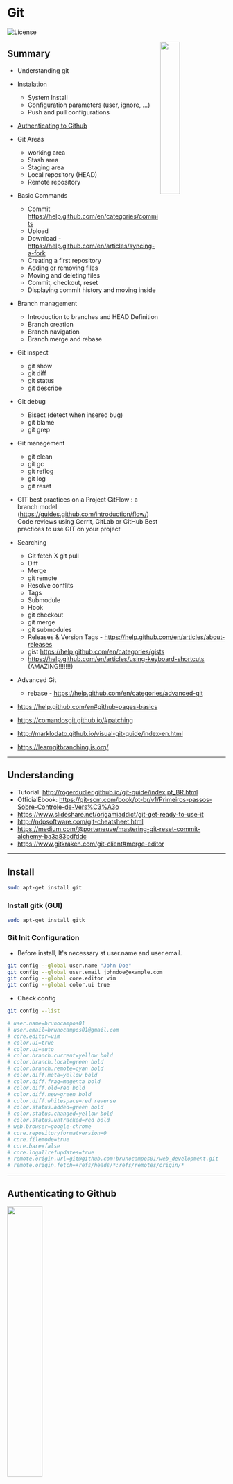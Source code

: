 # Git
![License](https://img.shields.io/badge/Control%20Version-GitHub-brightgreen.svg)

<img src="images/git_logo.png" align="right" height=auto width=30%/>


## Summary

- Understanding git

- [Instalation](#instalation)
  - System Install
  - Configuration parameters (user, ignore, …)
  - Push and pull configurations

- [Authenticating to Github](#authenticationg-to-github)

- Git Areas
  - working area
  - Stash area
  - Staging area
  - Local repository (HEAD)
  - Remote repository

- Basic Commands
  - Commit https://help.github.com/en/categories/commits
  - Upload
  - Download - https://help.github.com/en/articles/syncing-a-fork
  - Creating a first repository
  - Adding or removing files
  - Moving and deleting files
  - Commit, checkout, reset
  - Displaying commit history and moving inside

- Branch management
  - Introduction to branches and HEAD Definition
  - Branch creation
  - Branch navigation
  - Branch merge and rebase

- Git inspect
  - git show
  - git diff
  - git status
  - git describe

- Git debug
  - Bisect (detect when insered bug)
  - git blame
  - git grep

- Git management
  - git clean
  - git gc
  - git reflog
  - git log
  - git reset

- GIT best practices on a Project
    GitFlow : a branch model (https://guides.github.com/introduction/flow/)
    Code reviews using Gerrit, GitLab or GitHub
    Best practices to use GIT on your project

- Searching
  - Git fetch X git pull
  - Diff
  - Merge
  - git remote
  - Resolve conflits
  - Tags
  - Submodule
  - Hook
  - git checkout
  - git merge
  - git submodules
  - Releases & Version Tags - https://help.github.com/en/articles/about-releases
  - gist https://help.github.com/en/categories/gists
  - https://help.github.com/en/articles/using-keyboard-shortcuts (AMAZING!!!!!!!)
 - Advanced Git
   - rebase - https://help.github.com/en/categories/advanced-git

- https://help.github.com/en#github-pages-basics
- https://comandosgit.github.io/#patching
- http://marklodato.github.io/visual-git-guide/index-en.html
- https://learngitbranching.js.org/

---

## Understanding

- Tutorial: http://rogerdudler.github.io/git-guide/index.pt_BR.html
- OfficialEbook: https://git-scm.com/book/pt-br/v1/Primeiros-passos-Sobre-Controle-de-Vers%C3%A3o
- https://www.slideshare.net/origamiaddict/git-get-ready-to-use-it
- http://ndpsoftware.com/git-cheatsheet.html
- https://medium.com/@porteneuve/mastering-git-reset-commit-alchemy-ba3a83bdfddc
- https://www.gitkraken.com/git-client#merge-editor

 ---

## Install
 ```bash
 sudo apt-get install git
 ```

 ### Install gitk (GUI)
 ```bash
 sudo apt-get install gitk
 ```

### Git Init Configuration
- Before install, It's necessary st user.name and user.email.

```bash
git config --global user.name "John Doe"
git config --global user.email johndoe@example.com
git config --global core.editor vim
git config --global color.ui true
```

- Check config
```bash
git config --list

# user.name=brunocampos01
# user.email=brunocampos01@gmail.com
# core.editor=vim
# color.ui=true
# color.ui=auto
# color.branch.current=yellow bold
# color.branch.local=green bold
# color.branch.remote=cyan bold
# color.diff.meta=yellow bold
# color.diff.frag=magenta bold
# color.diff.old=red bold
# color.diff.new=green bold
# color.diff.whitespace=red reverse
# color.status.added=green bold
# color.status.changed=yellow bold
# color.status.untracked=red bold
# web.browser=google-chrome
# core.repositoryformatversion=0
# core.filemode=true
# core.bare=false
# core.logallrefupdates=true
# remote.origin.url=git@github.com:brunocampos01/web_development.git
# remote.origin.fetch=+refs/heads/*:refs/remotes/origin/*
```

---

## Authenticating to Github

<img src="images/ssh-git.png" align="middle" height=auto width=40%/>

### Install ssh
```bash
sudo apt install openssh-server
sudo apt install openssh-client
```

### Check status
```bash
sudo systemctl status ssh
```

<img src="images/ssh.png" />


### Generate SSH public and private Key
```bash
ssh-keygen -t rsa
```

OBS: This will generate the keys using the _RSA Algorith_.
OBS: By default the public key is saved in the file `~/.ssh/id_rsa.pub`, while `~/.ssh/id_rsa` is the private key.

### Generating a new SSH key:
https://help.github.com/articles/generating-a-new-ssh-key-and-adding-it-to-the-ssh-agent/#generating-a-new-ssh-key

### Adding a new SSH key to your GitHub account:
https://help.github.com/articles/adding-a-new-ssh-key-to-your-github-account/

### Testing your SSH connection
```bash
ssh -T git@github.com
```

**References**
- https://help.github.com/en/categories/authenticating-to-github

---

## Set Local Repository

 <img src="images/local-repo.png" align="middle" height=auto width=70%/>



If project start in personal computer is possible configurate with a remote (github).

```bash
git init
git remote add <name_remote> <url_ssh>
```

NOTE: if use url git@github, the config ssh to this repo is ACTIVATE.

- Check config of local repository
```bash
git remote -v

# origin	git@github.com:brunocampos01/web_development.git (fetch)
# origin	git@github.com:brunocampos01/web_development.git (push)
```
---

# Git Areas

### Local

<img src="images/areas-local.png" align="middle" height=auto width=70%/>


### Local + Remote

<img src="images/pull_fetch.png" align="middle" height=auto width=70%/>

- Stash area
- working area
- Staging area
- Local repository (HEAD)
- Remote repository

## Stash (esconderijo)

Use `git stash` quando quiser gravar o estado atual do diretório de trabalho e do índice, mas quiser voltar para um diretório de trabalho limpo. O comando salva suas modificações locais e reverte o diretório de trabalho para corresponder ao HEAD commit.

<img src="images/stash.png" height=auto width=70%/>

##### Put in stash

```bash
git stash save "Message"
```

##### Show modify in stash

```bash
git stash list
```

##### Show stash changes

```bash
git stash show -p stash@{0}
```

##### Restore to workspace

```bash
git stash apply
```

##### Delete custom stash item

```bash
git stash drop stash@{0}
```

##### Delete complete stash

```bash
git stash clear
```

#### Advantage stash area

When `git pull` give conflit. In this case, it's possible stash local changes to permit `git pull`, example:

```bash
$ git pull
 ...
file foobar not up to date, cannot merge.
$ git stash save
$ git pull
$ git stash pop
```

## Staging (index)

<img src="images/git_workflow.png" align="middle" height=auto width=90%/>

<img src="images/untrakeded.png" align="middle" height=auto width=90% />

To add our files to the staging area:
```bash
git add blah.txt
git status
```

<img src="images/tracked.png" align="middle" height=auto width=90% />


Git commits files from the "staged files" list, also called "indexed files".

The git add command will not add dropped files by default.

It's possible use `git stage`

- To add everything files in stage area:
`git add --all`

- Trakear em **everything** os arquivos e diretórios correntes:
`git add . `

- Add spefic file
`git add index.html`

- Trakear somente as alterações:
`git add -u`

- Add each change in a file:
```bash
git add -p <file-name>
git add --patch <file-name>
```

## Basic Comands

## Setup

See where Git is located
```bash
which git
```

Get the version of Git
```bash
git --version
```

Help
```bash
git help
```

Check Configuration
```bash
git config --list
```

Ex:
<img src="images/git_config.png" align="middle" height=auto width=90%/>

---

### Integration github and PC

 <img src="images/git+github.png" align="middle" height=auto width=70%/>


1. Open directory local (in PC) with thes files to upload to github:

```bash
user@name_pc ~/projetos/projetos_JAVA/
```

2. Inicialize o git:

```bash
git init
```

#### 3. Track files

Há vários tipos de trackear os dados para o git.

##### Arquivo em especifico

```bash
git add index.html
```

##### Trakear em **everything** os arquivos e diretórios

```bash
git add .
```

##### Trakear somente as alterações

```bash
git add -u
```

##### Add e commit em uma única etapa

```bash
git commit -am "Message"
```

#### 4. Check Status

```bash
git status
```

#### 5. Enviar para o git
```bash
git commit -m "commit inicial"
```

---

## Upload github
1. É necessário saber o servidor remoto (repositório do github), Ex: <br/>
`https://github.com/brunocampos01/NOME_DIRETORIO`

2. Agora é necessário informar que esse servidor remoto é a origin: <br/>
`git remote add origin https://github.com/brunocampos01/NOME_DIRETORIO`

**Origin ?**
- origin é um _alias_ para o servidor remoto.
- Ele aponta para o servidor remoto.

3. faça o envio

```bash
git push origin branchname
```


**Caso de erro de FETCH_HEAD, use:** <br/>
`git pull origin master --allow-unrelated-histories`

---

### Download github
1. Abra o diretório no PC onde se deseja atualizar:<br/>
`git pull`
ou <br/>
`git pull -force`

---

## Clean and Remove

### Remove in PC
Diretório local: <br/>
`git rm -r NOME_DIRETORIO`

### Remove in cache
- Para não enviar ao github
- Quando já foi trackeado os arquivos mas ainda não foi feito o commit.<br/>
`git rm --cached <arquivo>`<br/>

<img src="images/cached.png" />

### Did you digress from what you did?

1. First view modified<br/>
`git status`

2. Do checkout in file<br/>
`git checkout -- <file_name_modifield>`

<img src="images/cao-arrependido.png" align="middle" height=auto/>


### Remove in github
Remove somente o diretório do GITHUB e mantem o diretorio no PC.
1. Primeiro abra o terminal do PC no diretório. <br/>
```
git rm -r --cached FolderName
git commit -m "Removed folder from repository"
git push origin master
```

Remove files from Git:<br/>
`git rm index.html`<br/>

<img src="images/remove_folder.png" align="middle" height=auto width=90%/>

### Remove changes commited
`git reset HEAD~1`


### Reedit menssage commit
`git commit --amend`
- edit last message commit
---

## Commit

Um commit é um documento que descreve uma alteração, um ponto na linha do tempo do projeto.

 <img src="images/commit.jpg" align="middle" height=auto width=70%/>


#### Understanding a deeper commit
É arquivo encriptado em SHA-1 que armazena metadados de:
- tree (é o hash da árvore de commits)
- parents (de qual último node da tree esta vindo)
- Autor
- Committer
- commit date
- Menssagem de commit

<img src="images/tree.png" align="middle" height=auto width=80%/>


```sh
sha1(
    commit message  => "second commit"
    committer        => campos <campos@gmail.com>
    commit date     => Sat Nov 8 11:13:49 2014 +0100
    author          => bruno campos <brunocampos01@gmail.com>
    author date     => Sat Nov 8 11:13:49 2018 +0100
    tree            => 9c435a86e664be00db0d973e981425e4a3ef3f8d
    parents         => [0d973e9c4353ef3f8ddb98a86e664be001425e4a]
)
```




1. Commit each change in a file
 `git add -p pom.xml `


## Working with paths in pull request
Open rebase,:<br/>
`git rebase -i master`

IMG

### Cocatenate equals paths
IMG rebase
IMG rebase with fixup

### Edit only message commits
IMG rebase
IMG rebase with reword

## Branch

<img src="images/branches.svg" align="middle" height=auto width=90%/>

Show branches (local):<br/>
`git branch`

Show all branches (remote + local):<br/>
`git branch --all`

Create branch:<br/>
`git branch branchname`

Change to branch:<br/>
`git checkout branchname`

Create and change to new branch:<br/>
`git checkout -b branchname`

Delete merged branch (only possible if not HEAD):<br/>
`git branch --delete branchname`

Delete not merged branch: <br/>
`git branch -D branch_to_delete`

##### Delete branch remote

```bash
git push --delete origin NAME_BRANCH
```

##### Delete branch local

```bash
git branch --delete NAME_BRANCH
```

##### Download specific branch
```bash
git clone --single-branch --branch <branchname> host:/dir.git
```

---
## Git remote configuration

### View configuration git remote (server)
`git remote -v`

<img src="images/git_remote.png" align="middle" height=auto width=90%/>

### Create a new connection to a remote repository
`git remote add <name> <url>`<br/>
OBS: by default name connection is _origin_ .

<img src="images/nova-conexao.png" align="middle" height=auto/>


### Remove a connection to a remote repository
`git remote remove <name>`



---

## Release and Tags


### Semantic Versioning

```
MAJOR.MINOR.PATCH

X.Y.Z

1.9.6
```

1. **MAJOR** version, é quando são alterações que fazem o código antigo ficar incompatível
2. **MINOR** version, nova feature
3. **PATCH** version, quando corrigir falhas mantendo compatibilidade.

O bizu é começar um projeto com 0.1.0, ncrementar a uma versão ‘menor’ em cada lançamento subsequente.


---
---
## Global Settings

- Related Setup: https://gist.github.com/hofmannsven/6814278
- Related Pro Tips: https://ochronus.com/git-tips-from-the-trenches/
- Interactive Beginners Tutorial: http://try.github.io/
- Git Cheatsheet by GitHub: https://services.github.com/on-demand/downloads/github-git-cheat-sheet/





Remove file but do not track anymore:
`git rm --cached index.html`

Move or rename files:
`git mv index.html dir/index_new.html`

Undo modifications (restore files from latest commited version):
`git checkout -- index.html`

Restore file from a custom commit (in current branch):
`git checkout 6eb715d -- index.html`


## Reset

Go back to commit:
`git revert 073791e7dd71b90daa853b2c5acc2c925f02dbc6`

Soft reset (move HEAD only; neither staging nor working dir is changed):
`git reset --soft 073791e7dd71b90daa853b2c5acc2c925f02dbc6`

Undo latest commit: `git reset --soft HEAD~ `

Mixed reset (move HEAD and change staging to match repo; does not affect working dir):
`git reset --mixed 073791e7dd71b90daa853b2c5acc2c925f02dbc6`

Hard reset (move HEAD and change staging dir and working dir to match repo):
`git reset --hard 073791e7dd71b90daa853b2c5acc2c925f02dbc6`

## Update & Delete

Test-Delete untracked files:
`git clean -n`

Delete untracked files (not staging):
`git clean -f`

Unstage (undo adds):
`git reset HEAD index.html`

Update most recent commit (also update the commit message):
`git commit --amend -m "New Message"`





## Merge

True merge (fast forward):
`git merge branchname`

Merge to master (only if fast forward):
`git merge --ff-only branchname`

Merge to master (force a new commit):
`git merge --no-ff branchname`

Stop merge (in case of conflicts):
`git merge --abort`

Stop merge (in case of conflicts):
`git reset --merge` // prior to v1.7.4

Merge only one specific commit:
`git cherry-pick 073791e7`

Rebase:
`git checkout branchname` » `git rebase master`
or:
`git merge master branchname`
(The rebase moves all of the commits in `master` onto the tip of `branchname`.)

Cancel rebase:
`git rebase --abort`

Squash multiple commits into one:
`git rebase -i HEAD~3` ([source](https://www.devroom.io/2011/07/05/git-squash-your-latests-commits-into-one/))

---

## Files Git

### .gitconfig
...

### .gitattributes
...

### .gitignore

- About: https://help.github.com/articles/ignoring-files
- Useful templates: https://github.com/github/gitignore


### .gitkeep
- Track empty dir
```bash
touch .gitkeep
```

**NOTE**: It's better create a file README.md each repository to keep (temporary) empty.

---

## Log

Show commits:
`git log`

Show oneline-summary of commits:
`git log --oneline`

Show oneline-summary of commits with full SHA-1:
`git log --format=oneline`

Show oneline-summary of the last three commits:
`git log --oneline -3`

Show only custom commits:
`git log --author="Sven"`
`git log --grep="Message"`
`git log --until=2013-01-01`
`git log --since=2013-01-01`

Show only custom data of commit:
`git log --format=short`
`git log --format=full`
`git log --format=fuller`
`git log --format=email`
`git log --format=raw`

Show changes:
`git log -p`

Show every commit since special commit for custom file only:
`git log 6eb715d.. index.html`

Show changes of every commit since special commit for custom file only:
`git log -p 6eb715d.. index.html`

Show stats and summary of commits:
`git log --stat --summary`

Show history of commits as graph:
`git log --graph`

Show history of commits as graph-summary:
`git log --oneline --graph --all --decorate`


Compare
-----------

Compare modified files:
`git diff`

Compare modified files and highlight changes only:
`git diff --color-words index.html`

Compare modified files within the staging area:
`git diff --staged`

Compare branches:
`git diff master..branchname`

Compare branches like above:
`git diff --color-words master..branchname^`

Compare commits:
`git diff 6eb715d`
`git diff 6eb715d..HEAD`
`git diff 6eb715d..537a09f`

Compare commits of file:
`git diff 6eb715d index.html`
`git diff 6eb715d..537a09f index.html`

Compare without caring about spaces:
`git diff -b 6eb715d..HEAD` or:
`git diff --ignore-space-change 6eb715d..HEAD`

Compare without caring about all spaces:
`git diff -w 6eb715d..HEAD` or:
`git diff --ignore-all-space 6eb715d..HEAD`

Useful comparings:
`git diff --stat --summary 6eb715d..HEAD`

Blame:
`git blame -L10,+1 index.html`


Releases & Version Tags
-----------

Show all released versions:
`git tag`

Show all released versions with comments:
`git tag -l -n1`

Create release version:
`git tag v1.0.0`

Create release version with comment:
`git tag -a v1.0.0 -m 'Message'`

Checkout a specific release version:
`git checkout v1.0.0`


Collaborate
-----------

Show remote:
`git remote`

Show remote details:
`git remote -v`

Add remote upstream from GitHub project:
`git remote add upstream https://github.com/user/project.git`

Add remote upstream from existing empty project on server:
`git remote add upstream ssh://root@123.123.123.123/path/to/repository/.git`

Fetch:
`git fetch upstream`

Fetch a custom branch:
`git fetch upstream branchname:local_branchname`

Merge fetched commits:
`git merge upstream/master`

Remove origin:
`git remote rm origin`

Show remote branches:
`git branch -r`

Show all branches:
`git branch -a`

Create and checkout branch from a remote branch:
`git checkout -b local_branchname upstream/remote_branchname`

Compare:
`git diff origin/master..master`



Pull specific branch:
`git pull origin branchname`

Fetch a pull request on GitHub by its ID and create a new branch:
`git fetch upstream pull/ID/head:new-pr-branch`

Clone to localhost:
`git clone https://github.com/user/project.git` or:
`git clone ssh://user@domain.com/~/dir/.git`

Clone to localhost folder:
`git clone https://github.com/user/project.git ~/dir/folder`

Clone specific branch to localhost:
`git clone -b branchname https://github.com/user/project.git`

Delete remote branch (push nothing):
`git push origin :branchname` or:
`git push origin --delete branchname



## Diff Tool


 <img src="images/merge-conflict.png" height=auto width=90%/>



Pre requeriments: <br/>
`sudo apt install vim`<br/>

É a ferramenta utilizada para resolver conflitos de merge (fusão).<br/>
 `git config --global merge.tool vimdiff`<br/>
 Ex:

 <img src="images/diff.png" align="middle" height=auto width=100%/>

 ---

